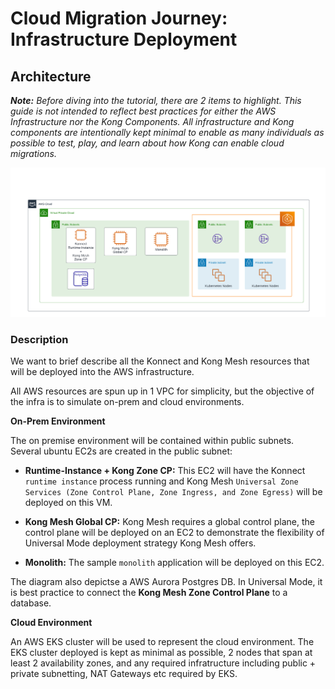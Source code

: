 # Cloud Migration Journey: Infrastructure Deployment

## Architecture

_**Note:** Before diving into the tutorial, there are 2 items to highlight. This guide is not intended to reflect best practices for either the AWS Infrastructure nor the Kong Components. All infrastructure and Kong components are intentionally kept minimal to enable as many individuals as possible to test, play, and learn about how Kong can enable cloud migrations._

![Cloud Migration Tutorial AWS Infrastructure](/docs/img/AWS_infra.png)

### Description

We want to brief describe all the Konnect and Kong Mesh resources that will be deployed into the AWS infrastructure.

All AWS resources are spun up in 1 VPC for simplicity, but the objective of the infra is to simulate on-prem and cloud environments.

**On-Prem Environment**

The on premise environment will be contained within public subnets. Several ubuntu EC2s are created in the public subnet:

* **Runtime-Instance + Kong Zone CP:** This EC2 will have the Konnect `runtime instance` process running and Kong Mesh `Universal Zone Services (Zone Control Plane, Zone Ingress, and Zone Egress)` will be deployed on this VM.

* **Kong Mesh Global CP:** Kong Mesh requires a global control plane, the control plane will be deployed on an EC2 to demonstrate the flexibility of Universal Mode deployment strategy Kong Mesh offers.

* **Monolith:** The sample `monolith` application will be deployed on this EC2.

The diagram also depictse a AWS Aurora Postgres DB. In Universal Mode, it is best practice to connect the **Kong Mesh Zone Control Plane** to a database.

**Cloud Environment**

An AWS EKS cluster will be used to represent the cloud environment. The EKS cluster deployed is kept as minimal as possible, 2 nodes that span at least 2 availability zones, and any required infratructure including public + private subnetting, NAT Gateways etc required by EKS.
